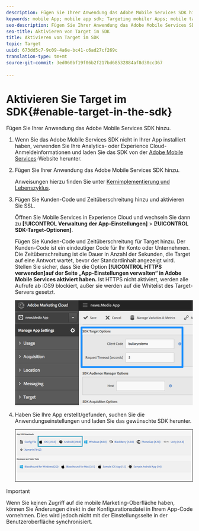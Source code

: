 ```yaml
---
description: Fügen Sie Ihrer Anwendung das Adobe Mobile Services SDK hinzu.
keywords: mobile App; mobile app sdk; Targeting mobiler Apps; mobile target sdk; mobile app sdk; target in sdk aktivieren
seo-description: Fügen Sie Ihrer Anwendung das Adobe Mobile Services SDK hinzu.
seo-title: Aktivieren von Target im SDK
title: Aktivieren von Target im SDK
topic: Target
uuid: 673dd5c7-9c09-4a6e-bc41-c6ad27cf269c
translation-type: tm+mt
source-git-commit: 3ed060bf19f06b2f217bd68532884af8d30cc367

---
```



# Aktivieren Sie Target im SDK{#enable-target-in-the-sdk}

Fügen Sie Ihrer Anwendung das Adobe Mobile Services SDK hinzu.

1. Wenn Sie das Adobe Mobile Services SDK nicht in Ihrer App installiert haben, verwenden Sie Ihre Analytics- oder Experience Cloud-Anmeldeinformationen und laden Sie das SDK von der [Adobe Mobile Services](https://mobilemarketing.adobe.com)-Website herunter.

1. Fügen Sie Ihrer Anwendung das Adobe Mobile Services SDK hinzu.

   Anweisungen hierzu finden Sie unter [Kernimplementierung und Lebenszyklus](https://marketing.adobe.com/resources/help/en_US/mobile/ios/dev_qs.html).
1. Fügen Sie Kunden-Code und Zeitüberschreitung hinzu und aktivieren Sie SSL.

   Öffnen Sie Mobile Services in Experience Cloud und wechseln Sie dann zu **[!UICONTROL Verwaltung der App-Einstellungen]** &gt; **[!UICONTROL SDK-Target-Optionen]**.

   Fügen Sie Kunden-Code und Zeitüberschreitung für Target hinzu. Der Kunden-Code ist ein eindeutiger Code für Ihr Konto oder Unternehmen. Die Zeitüberschreitung ist die Dauer in Anzahl der Sekunden, die Target auf eine Antwort wartet, bevor der Standardinhalt angezeigt wird. Stellen Sie sicher, dass Sie die Option **[!UICONTROL HTTPS verwenden]auf der Seite „App-Einstellungen verwalten“ in Adobe Mobile Services aktiviert haben.** Ist HTTPS nicht aktiviert, werden alle Aufrufe ab iOS9 blockiert, außer sie werden auf die Whitelist des Target-Servers gesetzt.

   ![](assets/mobile-clientcode.png)

1. Haben Sie Ihre App erstellt/gefunden, suchen Sie die Anwendungseinstellungen und laden Sie das gewünschte SDK herunter.

   ![](assets/download-sdk.png)

>[!IMPORTANT]
>
> Wenn Sie keinen Zugriff auf die mobile Marketing-Oberfläche haben, können Sie Änderungen direkt in der Konfigurationsdatei in Ihrem App-Code vornehmen. Dies wird jedoch nicht mit der Einstellungsseite in der Benutzeroberfläche synchronisiert.

